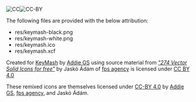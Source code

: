 ![CC][CC-Icon]![CC-BY][CC-BY-Icon]

The following files are provided with the below attribution:

* res/keymash-black.png
* res/keymash-white.png
* res/keymash.ico
* res/keymash.xcf

Created for [KeyMash](https://keymash.dev) by [Addie GS][1] using source material from *["274 Vector Solid Icons for free"](https://blog.fps.hu/274-vector-solid-icons-for-free/)* by Jaskó Ádám of [fps agency][2] is licensed under [CC BY 4.0][CC-BY]

These remixed icons are themselves licensed under [CC-BY 4.0][CC-BY] by [Addie GS][1], [fps agency][2], and Jaskó Ádám.

[CC-BY]: https://creativecommons.org/licenses/by/4.0/
[CC-ICON]: https://search.creativecommons.org/static/img/cc_icon.svg
[CC-BY-ICON]: https://search.creativecommons.org/static/img/cc-by_icon.svg
[1]: https://pigsflew.com
[2]: https://fps.hu
